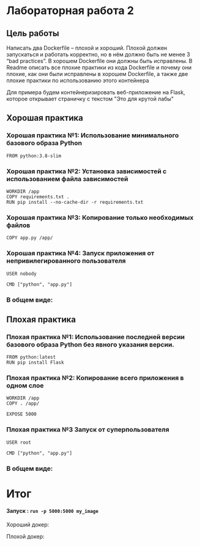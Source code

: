 # Лабораторная работа 2
## Цель работы
Написать два Dockerfile – плохой и хороший. Плохой должен запускаться и работать корректно, но в нём должно быть не менее 3 “bad practices”. В хорошем Dockerfile они должны быть исправлены. В Readme описать все плохие практики из кода Dockerfile и почему они плохие, как они были исправлены в хорошем  Dockerfile, а также две плохие практики по использованию этого контейнера

Для примера будем контейнеризировать веб-приложение на Flask, которое открывает страничку с текстом "Это для крутой лабы"
## Хорошая практика

### Хорошая практика №1: Использование минимального базового образа Python

    FROM python:3.8-slim

### Хорошая практика №2: Установка зависимостей с использованием файла зависимостей

    WORKDIR /app
    COPY requirements.txt .
    RUN pip install --no-cache-dir -r requirements.txt

### Хорошая практика №3: Копирование только необходимых файлов

    COPY app.py /app/

### Хорошая практика №4: Запуск приложения от непривилегированного пользователя

    USER nobody
    
    CMD ["python", "app.py"]

### В общем виде: 

## Плохая практика
### Плохая практика №1: Использование последней версии базового образа Python без явного указания версии.  

    FROM python:latest  
    RUN pip install Flask  

### Плохая практика №2: Копирование всего приложения в одном слое  

    WORKDIR /app  
    COPY . /app/  
      
    EXPOSE 5000  
      

### Плохая практика №3 Запуск от суперпользователя  

    USER root  
      
    CMD ["python", "app.py"]

### В общем виде:
# Итог 
#### Запуск :  `run -p 5000:5000 my_image`
Хороший докер:


Плохой докер:


